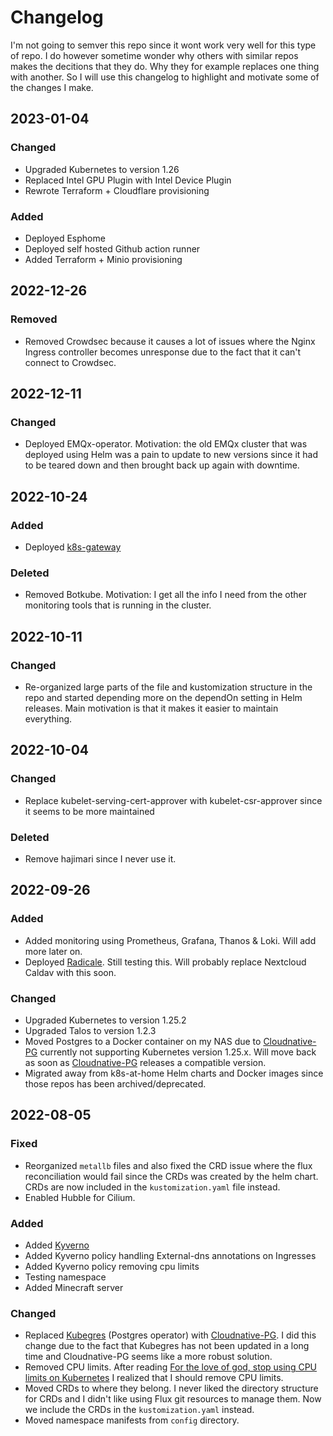 # Changelog

I'm not going to semver this repo since it wont work very well for this type of repo. I do however sometime wonder why others with similar repos makes the decitions that they do. Why they for example replaces one thing with another.
So I will use this changelog to highlight and motivate some of the changes I make.

## 2023-01-04

### Changed

- Upgraded Kubernetes to version 1.26
- Replaced Intel GPU Plugin with Intel Device Plugin
- Rewrote Terraform + Cloudflare provisioning

### Added

- Deployed Esphome
- Deployed self hosted Github action runner
- Added Terraform + Minio provisioning

## 2022-12-26

### Removed

- Removed Crowdsec because it causes a lot of issues where the Nginx Ingress controller becomes unresponse due to the fact that it can't connect to Crowdsec.

## 2022-12-11

### Changed

- Deployed EMQx-operator. Motivation: the old EMQx cluster that was deployed using Helm was a pain to update to new versions since it had to be teared down and then brought back up again with downtime.

## 2022-10-24

### Added

- Deployed [k8s-gateway](https://github.com/ori-edge/k8s_gateway)

### Deleted

- Removed Botkube. Motivation: I get all the info I need from the other monitoring tools that is running in the cluster.

## 2022-10-11

### Changed

- Re-organized large parts of the file and kustomization structure in the repo and started depending more on the dependOn setting in Helm releases. Main motivation is that it makes it easier to maintain everything.

## 2022-10-04

### Changed

- Replace kubelet-serving-cert-approver with kubelet-csr-approver since it seems to be more maintained

### Deleted

- Remove hajimari since I never use it.

## 2022-09-26

### Added

- Added monitoring using Prometheus, Grafana, Thanos & Loki. Will add more later on.
- Deployed [Radicale](https://radicale.org). Still testing this. Will probably replace Nextcloud Caldav with this soon.

### Changed

- Upgraded Kubernetes to version 1.25.2
- Upgraded Talos to version 1.2.3
- Moved Postgres to a Docker container on my NAS due to [Cloudnative-PG](https://cloudnative-pg.io/) currently not supporting Kubernetes version 1.25.x.
  Will move back as soon as [Cloudnative-PG](https://cloudnative-pg.io/) releases a compatible version.
- Migrated away from k8s-at-home Helm charts and Docker images since those repos has been archived/deprecated.

## 2022-08-05

### Fixed

- Reorganized `metallb` files and also fixed the CRD issue where the flux reconciliation would fail since the CRDs was created by the helm chart.
  CRDs are now included in the `kustomization.yaml` file instead.
- Enabled Hubble for Cilium.

### Added

- Added [Kyverno](https://kyverno.io/)
- Added Kyverno policy handling External-dns annotations on Ingresses
- Added Kyverno policy removing cpu limits
- Testing namespace
- Added Minecraft server

### Changed

- Replaced [Kubegres](https://www.kubegres.io/) (Postgres operator) with [Cloudnative-PG](https://cloudnative-pg.io/).
  I did this change due to the fact that Kubegres has not been updated in a long time and Cloudnative-PG seems like a more robust solution.
- Removed CPU limits. After reading [For the love of god, stop using CPU limits on Kubernetes](https://home.robusta.dev/blog/stop-using-cpu-limits/)
  I realized that I should remove CPU limits.
- Moved CRDs to where they belong. I never liked the directory structure for CRDs and I didn't like using Flux git resources to manage them.
  Now we include the CRDs in the `kustomization.yaml` instead.
- Moved namespace manifests from `config` directory.
